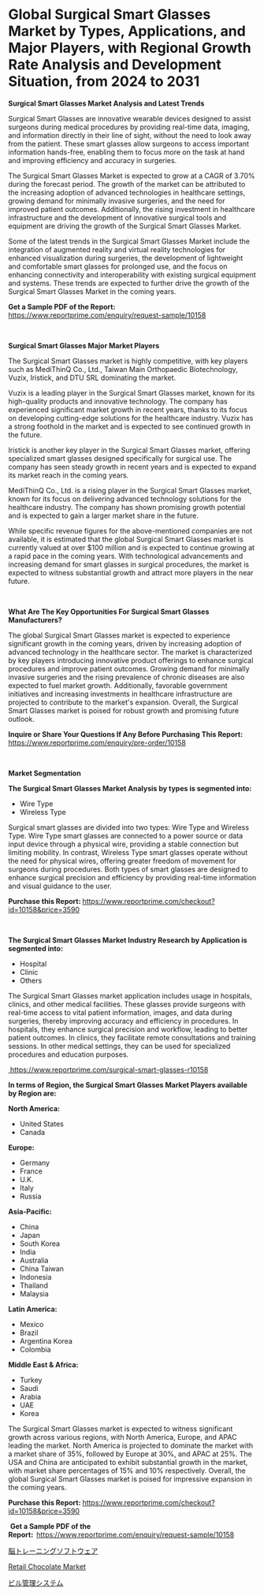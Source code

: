 <p><h1>Global Surgical Smart Glasses Market by Types, Applications, and Major Players, with Regional Growth Rate Analysis and Development Situation, from 2024 to 2031</h1></p><p><strong>Surgical Smart Glasses Market Analysis and Latest Trends</strong></p>
<p><p>Surgical Smart Glasses are innovative wearable devices designed to assist surgeons during medical procedures by providing real-time data, imaging, and information directly in their line of sight, without the need to look away from the patient. These smart glasses allow surgeons to access important information hands-free, enabling them to focus more on the task at hand and improving efficiency and accuracy in surgeries.</p><p>The Surgical Smart Glasses Market is expected to grow at a CAGR of 3.70% during the forecast period. The growth of the market can be attributed to the increasing adoption of advanced technologies in healthcare settings, growing demand for minimally invasive surgeries, and the need for improved patient outcomes. Additionally, the rising investment in healthcare infrastructure and the development of innovative surgical tools and equipment are driving the growth of the Surgical Smart Glasses Market.</p><p>Some of the latest trends in the Surgical Smart Glasses Market include the integration of augmented reality and virtual reality technologies for enhanced visualization during surgeries, the development of lightweight and comfortable smart glasses for prolonged use, and the focus on enhancing connectivity and interoperability with existing surgical equipment and systems. These trends are expected to further drive the growth of the Surgical Smart Glasses Market in the coming years.</p></p>
<p><strong>Get a Sample PDF of the Report:&nbsp;</strong> <a href="https://www.reportprime.com/enquiry/request-sample/10158">https://www.reportprime.com/enquiry/request-sample/10158</a></p>
<p>&nbsp;</p>
<p><strong>Surgical Smart Glasses Major Market Players</strong></p>
<p><p>The Surgical Smart Glasses market is highly competitive, with key players such as MediThinQ Co., Ltd., Taiwan Main Orthopaedic Biotechnology, Vuzix, Iristick, and DTU SRL dominating the market. </p><p>Vuzix is a leading player in the Surgical Smart Glasses market, known for its high-quality products and innovative technology. The company has experienced significant market growth in recent years, thanks to its focus on developing cutting-edge solutions for the healthcare industry. Vuzix has a strong foothold in the market and is expected to see continued growth in the future.</p><p>Iristick is another key player in the Surgical Smart Glasses market, offering specialized smart glasses designed specifically for surgical use. The company has seen steady growth in recent years and is expected to expand its market reach in the coming years. </p><p>MediThinQ Co., Ltd. is a rising player in the Surgical Smart Glasses market, known for its focus on delivering advanced technology solutions for the healthcare industry. The company has shown promising growth potential and is expected to gain a larger market share in the future.</p><p>While specific revenue figures for the above-mentioned companies are not available, it is estimated that the global Surgical Smart Glasses market is currently valued at over $100 million and is expected to continue growing at a rapid pace in the coming years. With technological advancements and increasing demand for smart glasses in surgical procedures, the market is expected to witness substantial growth and attract more players in the near future.</p></p>
<p>&nbsp;</p>
<p><strong>What Are The Key Opportunities For Surgical Smart Glasses Manufacturers?</strong></p>
<p><p>The global Surgical Smart Glasses market is expected to experience significant growth in the coming years, driven by increasing adoption of advanced technology in the healthcare sector. The market is characterized by key players introducing innovative product offerings to enhance surgical procedures and improve patient outcomes. Growing demand for minimally invasive surgeries and the rising prevalence of chronic diseases are also expected to fuel market growth. Additionally, favorable government initiatives and increasing investments in healthcare infrastructure are projected to contribute to the market's expansion. Overall, the Surgical Smart Glasses market is poised for robust growth and promising future outlook.</p></p>
<p><strong>Inquire or Share Your Questions If Any Before Purchasing This Report:</strong> <a href="https://www.reportprime.com/enquiry/pre-order/10158">https://www.reportprime.com/enquiry/pre-order/10158</a></p>
<p>&nbsp;</p>
<p><strong>Market Segmentation</strong></p>
<p><strong>The Surgical Smart Glasses Market Analysis by types is segmented into:</strong></p>
<p><ul><li>Wire Type</li><li>Wireless Type</li></ul></p>
<p><p>Surgical smart glasses are divided into two types: Wire Type and Wireless Type. Wire Type smart glasses are connected to a power source or data input device through a physical wire, providing a stable connection but limiting mobility. In contrast, Wireless Type smart glasses operate without the need for physical wires, offering greater freedom of movement for surgeons during procedures. Both types of smart glasses are designed to enhance surgical precision and efficiency by providing real-time information and visual guidance to the user.</p></p>
<p><strong>Purchase this Report:&nbsp;</strong><a href="https://www.reportprime.com/checkout?id=10158&price=3590">https://www.reportprime.com/checkout?id=10158&price=3590</a></p>
<p>&nbsp;</p>
<p><strong>The Surgical Smart Glasses Market Industry Research by Application is segmented into:</strong></p>
<p><ul><li>Hospital</li><li>Clinic</li><li>Others</li></ul></p>
<p><p>The Surgical Smart Glasses market application includes usage in hospitals, clinics, and other medical facilities. These glasses provide surgeons with real-time access to vital patient information, images, and data during surgeries, thereby improving accuracy and efficiency in procedures. In hospitals, they enhance surgical precision and workflow, leading to better patient outcomes. In clinics, they facilitate remote consultations and training sessions. In other medical settings, they can be used for specialized procedures and education purposes.</p></p>
<p><a href="https://www.reportprime.com/surgical-smart-glasses-r10158">&nbsp;https://www.reportprime.com/surgical-smart-glasses-r10158</a></p>
<p><strong>In terms of Region, the Surgical Smart Glasses Market Players available by Region are:</strong></p>
<p>
    <p> <strong> North America: </strong>
        <ul>
            <li>United States</li>
            <li>Canada</li>
        </ul>
        </p> 
    <p> <strong> Europe: </strong>
        <ul>
            <li>Germany</li>
            <li>France</li>
            <li>U.K.</li>
            <li>Italy</li>
            <li>Russia</li>
        </ul>
        </p> 
    <p> <strong> Asia-Pacific: </strong>
        <ul>
            <li>China</li>
            <li>Japan</li>
            <li>South Korea</li>
            <li>India</li>
            <li>Australia</li>
            <li>China Taiwan</li>
            <li>Indonesia</li>
            <li>Thailand</li>
            <li>Malaysia</li>
        </ul>
        </p> 
    <p> <strong> Latin America: </strong>
        <ul>
            <li>Mexico</li>
            <li>Brazil</li>
            <li>Argentina Korea</li>
            <li>Colombia</li>
        </ul>
        </p> 
    <p> <strong> Middle East & Africa: </strong>
        <ul>
            <li>Turkey</li>
            <li>Saudi</li>
            <li>Arabia</li>
            <li>UAE</li>
            <li>Korea</li>
        </ul>
    </p>
    </p>
<p><p>The Surgical Smart Glasses market is expected to witness significant growth across various regions, with North America, Europe, and APAC leading the market. North America is projected to dominate the market with a market share of 35%, followed by Europe at 30%, and APAC at 25%. The USA and China are anticipated to exhibit substantial growth in the market, with market share percentages of 15% and 10% respectively. Overall, the global Surgical Smart Glasses market is poised for impressive expansion in the coming years.</p></p>
<p><strong>Purchase this Report: </strong><a href="https://www.reportprime.com/checkout?id=10158&price=3590">https://www.reportprime.com/checkout?id=10158&price=3590</a></p>
<p>&nbsp;<strong>Get a Sample PDF of the Report:&nbsp;&nbsp;</strong><a href="https://www.reportprime.com/enquiry/request-sample/10158">https://www.reportprime.com/enquiry/request-sample/10158</a></p>
<p><strong></strong></p>
<p><p><a href="https://github.com/mares423/Market-Research-Report-List-1/blob/main/878766679254.md">脳トレーニングソフトウェア</a></p><p><a href="https://issuu.com/reportprime-2/docs/retail-chocolate-market-size-2030.pptx">Retail Chocolate Market</a></p><p><a href="https://github.com/FredaJerde/Market-Research-Report-List-1/blob/main/682552179256.md">ビル管理システム</a></p></p>